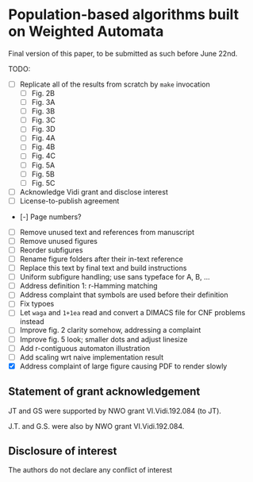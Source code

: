 # Population-based algorithms built on Weighted Automata

Final version of this paper, to be submitted as such before June 22nd.

TODO:
- [ ] Replicate all of the results from scratch by `make` invocation
    - [ ] Fig. 2B
    - [ ] Fig. 3A
    - [ ] Fig. 3B
    - [ ] Fig. 3C
    - [ ] Fig. 3D
    - [ ] Fig. 4A
    - [ ] Fig. 4B
    - [ ] Fig. 4C
    - [ ] Fig. 5A
    - [ ] Fig. 5B
    - [ ] Fig. 5C
- [ ] Acknowledge Vidi grant and disclose interest
- [ ] License-to-publish agreement
- [-] Page numbers?
- [ ] Remove unused text and references from manuscript
- [ ] Remove unused figures
- [ ] Reorder subfigures
- [ ] Rename figure folders after their in-text reference
- [ ] Replace this text by final text and build instructions
- [ ] Uniform subfigure handling; use sans typeface for A, B, ...
- [ ] Address definition 1: r-Hamming matching
- [ ] Address complaint that symbols are used before their definition
- [ ] Fix typoes
- [ ] Let `waga` and `1+1ea` read and convert a DIMACS file for CNF problems instead 
- [ ] Improve fig. 2 clarity somehow, addressing a complaint
- [ ] Improve fig. 5 look; smaller dots and adjust linesize
- [ ] Add r-contiguous automaton illustration
- [ ] Add scaling wrt naive implementation result
- [X] Address complaint of large figure causing PDF to render slowly

## Statement of grant acknowledgement

JT and GS were supported by NWO grant VI.Vidi.192.084 (to JT).

J.T. and G.S. were also by NWO grant VI.Vidi.192.084.

## Disclosure of interest

The authors do not declare any conflict of interest

